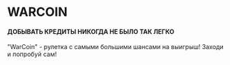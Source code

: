 # WARCOIN
#### ДОБЫВАТЬ КРЕДИТЫ НИКОГДА НЕ БЫЛО ТАК ЛЕГКО
"WarCoin" - рулетка с самыми большими шансами на выигрыш! Заходи и попробуй сам!
